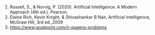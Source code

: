 1. Russell, S., & Norvig, P. (2020). Artificial Intelligence: A Modern Approach (4th ed.). Pearson.
2. Elaine Rich, Kevin Knight, & Shivashankar B Nair, Artificial Intelligence, McGraw Hill, 3rd ed.,2009
3. https://www.javatpoint.com/n-queens-problems

